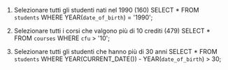1. Selezionare tutti gli studenti nati nel 1990 (160)
    SELECT * 
    FROM `students`
    WHERE YEAR(`date_of_birth`) = '1990';

2. Selezionare tutti i corsi che valgono più di 10 crediti (479)
    SELECT * 
    FROM `courses`
    WHERE `cfu` > '10';

3. Selezionare tutti gli studenti che hanno più di 30 anni
    SELECT *
    FROM `students`
    WHERE YEAR(CURRENT_DATE()) - YEAR(`date_of_birth`) > 30;


